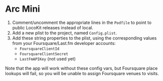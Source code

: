 # Arc Mini

1. Comment/uncomment the appropriate lines in the `Podfile` to point to public LocoKit releases instead of local.
2. Add a new plist to the project, named `Config.plist`.
3. Add these string properties to the plist, using the corresponding values from your Foursquare/Last.fm developer accounts: 
    - `FoursquareClientId`
    - `FoursquareClientSecret`
    - `LastFmAPIKey` (not used yet)

Note that the app will work without these config vars, but Foursquare place lookups will fail, so you will be unable to assign Foursquare venues to visits. 

